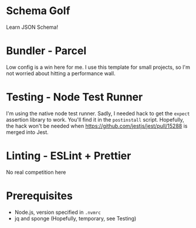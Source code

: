 # Schema Golf
Learn JSON Schema!

# Bundler - Parcel
Low config is a win here for me. I use this template for small projects, so I'm not worried about hitting a performance wall.

# Testing - Node Test Runner
I'm using the native node test runner.
Sadly, I needed hack to get the `expect` assertion library to work. You'll find it in the `postinstall` script.
Hopefully, the hack won't be needed when https://github.com/jestjs/jest/pull/15288 is merged into Jest.

# Linting - ESLint + Prettier
No real competition here

# Prerequisites
- Node.js, version specified in `.nvmrc`
- jq and sponge (Hopefully, temporary, see Testing)
